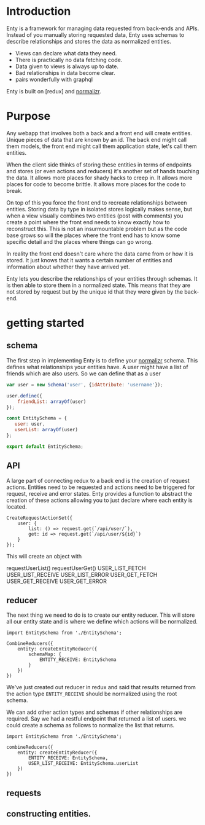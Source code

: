 
# Introduction
Enty is a framework for managing data requested from back-ends and APIs.  Instead of you manually storing requested data, Enty uses schemas to describe relationships and stores the data as normalized entities.

* Views can declare what data they need.
* There is practically no data fetching code.
* Data given to views is always up to date.
* Bad relationships in data become clear.
* pairs wonderfully with graphql

Enty is built on [redux] and [normalizr].

# Purpose

<!-- ## models -->
Any webapp that involves  both a back and a front end will create entities. Unique pieces of data that are known by an id.  The back end might call them models, the front end might call them application state, let's call them entities.

<!-- ## too much handling of the data -->
When the client side thinks of storing these entities in terms of endpoints and stores (or even actions and reducers) it's another set of hands touching the data. It allows more places for shady hacks to creep in. It allows more places for code to become brittle. It allows more places for the code to break.

On top of this you force the front end to recreate relationships between entities. Storing data by type in isolated stores logically makes sense, but when a view visually combines two entities (post with comments) you create a point where the front end needs to know exactly how to reconstruct this. This is not an insurmountable problem but as the code base grows so will the places where the front end has to know some specific detail and the places where things can go wrong.

<!-- ## front end concerns.  -->
In reality the front end doesn't care where the data came from or how it is stored. It just knows that it wants a certain number of entities and information about whether they have arrived yet.

<!-- ## Enty -->
Enty lets you describe the relationships of your entities through schemas. It is then able to store them in a normalized state. This means that they are not stored by request but by the unique id that they were given by the back-end.



# getting started

## schema
The first step in implementing Enty is to define your [normalizr] schema. This defines what relationships your entities have. A user might have a list of friends which are also users. So we can define that as a user

```js
var user = new Schema('user', {idAttribute: 'username'});

user.define({
 	friendList: arrayOf(user)
});

const EntitySchema = {
   user: user,
   userList: arrayOf(user)
};

export default EntitySchema;
```

## API
A large part of connecting redux to a back end is the creation of request actions. Entities need to be requested and actions need to be triggered for request, receive and error states. Enty provides a function to abstract the creation of these actions allowing you to just declare where each entity is located.

```
CreateRequestActionSet({
	user: {
		list: () => request.get(`/api/user/`),
		get: id => request.get(`/api/user/${id}`)
	}
});
```

This will create an object with

requestUserList()
requestUserGet()
USER_LIST_FETCH
USER_LIST_RECEIVE
USER_LIST_ERROR
USER_GET_FETCH
USER_GET_RECEIVE
USER_GET_ERROR


## reducer

The next thing we need to do is to create our entity reducer. This will store all our entity state and is where we define which actions will be normalized.


```
import EntitySchema from './EntitySchema';

CombineReducers({
	entity: createEntityReducer({
		schemaMap: {
			ENTITY_RECEIVE: EntitySchema
		}
	})
})
```

We've just created out reducer in redux and said that results returned from the action type `ENTITY_RECEIVE` should be normalized using the root schema.

We can add other action types and schemas if other relationships are required. Say we had a restful endpoint that returned a list of users. we could create a schema as follows to normalize the list that returns.

```
import EntitySchema from './EntitySchema';

combineReducers({
	entity: createEntityReducer({
		ENTITY_RECEIVE: EntitySchema,
		USER_LIST_RECEIVE: EntitySchema.userList
	})
})
```


## requests


## constructing entities.


[normalizr]: https://github.com/paularmstrong/normalizr

